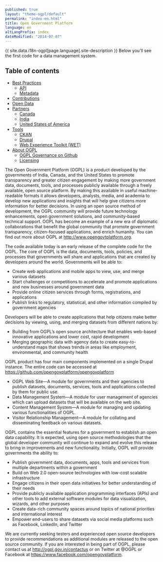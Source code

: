```yaml
---
published: true
layout: "theme-ogpl/default"
permalink: "index-en.html"
title: Open Government Platform
language: en
altLangPrefix: index
dateModified: "2014-07-07"
---
```


{{ site.data.i18n-ogpl[page.language].site-description }} Below you'll see the first code for a data management system.

## Table of contents

* [Best Practices](/best_practices/index-en.html)
  * [API](/best_practices/apis-en.html)
  * [Metadata](/best_practices/metadata-en.html)
* [Contributions](/contributions/index-en.html)
* [Open Data](/open_data/index-en.html)
* [Partners](/partners/index-en.html)
  * [Canada](/partners/canada-en.html)
  * [India](/partners/india-en.html)
  * [United States of America](/partners/usa-en.html)
* [Tools](/tools/index-en.html)
  * [CKAN](/tools/ckan-en.html)
  * [Drupal](/tools/drupal-en.html)
  * [Web Experience Toolkit (WET)](/tools/wet-boew-en.html)
* [About OGPL](/about/index-en.html)
  * [OGPL Governance on Github](/about/governance-en.html)
  * [Licensing](/about/licensing-en.html)
  
  
The Open Government Platform (OGPL) is a product developed by the governments of India, Canada, and the United States to promote transparency and greater citizen engagement by making more government data, documents, tools, and processes publicly available through a freely available, open source platform. By making this available in useful machine-readable formats it allows developers, analysts, media, and academia to develop new applications and insights that will help give citizens more information for better decisions. In using an open source method of development, the OGPL community will provide future technology enhancements, open government solutions, and community-based technical support. OGPL has become an example of a new era of diplomatic collaborations that benefit the global community that promote government transparency, citizen-focused applications, and enrich humanity. You can find out more about OGPL at http://www.opengovtplatform.org.

The code available today is an early release of the complete code for the OGPL. The core of OGPL is the data, documents, tools, policies, and processes that governments will share and applications that are created by developers around the world. Governments will be able to:

- Create web applications and mobile apps to view, use, and merge various datasets
- Start challenges or competitions to accelerate and promote applications and new businesses around government data
- Provide online citizen services through forms, registrations, and applications
- Publish links to regulatory, statistical, and other information compiled by government agencies

Developers will be able to create applications that help citizens make better decisions by viewing, using, and merging datasets from different nations by:

- Building from OGPL’s open source architecture that enables web-based innovative applications and lower cost, rapid development
- Merging geographic data with agency data to create easy-to-understand maps that shows trends in areas like employment, environmental, and community health

OGPL product has four main components implemented on a single Drupal instance. The entire code can be accessed at https://github.com/opengovplatform/opengovplatform

- OGPL Web Site—A module for governments and their agencies to publish datasets, documents, services, tools and applications collected by them for public use.
- Data Management System—A module for user management of agencies which can upload datasets that will be available on the web site.
- Content Management System—A module for managing and updating various functionalities of OGPL.
- Visitor Relationship Management—A module for collating and disseminating feedback on various datasets.

OGPL contains the essential features for a government to establish an open data capability. It is expected, using open source methodologies that the global developer community will continue to expand and evolve this release to bring in improvements and new functionality. Initially, OGPL will provide governments the ability to:

- Publish government data, documents, apps, tools and services from multiple departments within a government
- Build on Web 2.0 open-source technologies with low-cost scalable infrastructure
- Engage citizens in their open data initiatives for better understanding of their needs
- Provide publicly available application programming interfaces (APIs) and other tools to add external software modules for data visualization, wizards, and other purposes
- Create data-rich community spaces around topics of national priorities and international interest
- Empower end-users to share datasets via social media platforms such as Facebook, LinkedIn, and Twitter

We are currently seeking testers and experienced open source developers to provide recommendations as additional modules are released to the open source community. If you are interested in being part of OGPL, please contact us at http://ogpl.gov.in/contactus or on Twitter at @OGPL or Facebook at https://www.facebook.com/opengovplatform.
